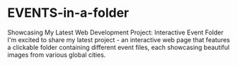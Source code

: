 # EVENTS-in-a-folder
Showcasing My Latest Web Development Project: Interactive Event Folder  I'm excited to share my latest project - an interactive web page that features a clickable folder containing different event files, each showcasing beautiful images from various global cities.
